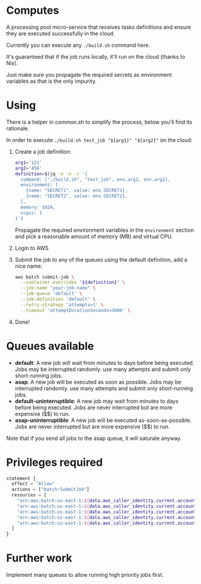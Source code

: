 # Computes

A processing pool micro-service that receives tasks definitions and ensure
they are executed successfully in the cloud.

Currently you can execute any `./build.sh` command here.

It's guaranteed that if the job runs locally, it'll run on the cloud (thanks to Nix).

Just make sure you propagate the required secrets as environment variables as that is the only impurity.

# Using

There is a helper in common.sh to simplify the process,
below you'll find its rationale.

In order to execute `./build.sh test_job "${arg1}" "${arg2}"` on the cloud:

1. Create a job definition:

    ```sh
    arg1='123'
    arg2='456'
    definition=$(jq -e -n -r '{
      command: ["./build.sh", "test_job", env.arg1, env.arg2],
      environment: [
        {name: "SECRET1", value: env.SECRET1},
        {name: "SECRET2", value: env.SECRET2},
      ],
      memory: 1024,
      vcpus: 1
    }')
    ```

    Propagate the required environment variables in the `environment` section
    and pick a reasonable amount of memory (MB) and virtual CPU.

1. Login to AWS

1. Submit the job to any of the queues using the default definition, add a nice name:

    ```sh
    aws batch submit-job \
      --container-overrides "${definition}" \
      --job-name "your-job-name" \
      --job-queue 'default' \
      --job-definition 'default' \
      --retry-strategy 'attempts=1' \
      --timeout 'attemptDurationSeconds=3600' \
    ```

1. Done!

# Queues available

- **default**: A new job will wait from minutes to days before being executed.
  Jobs may be interrupted randomly.
  use many attempts and submit only short-running jobs.
- **asap**: A new job will be executed as soon as possible.
  Jobs may be interrupted randomly.
  use many attempts and submit only short-running jobs.
- **default-uninterruptible**: A new job may wait from minutes to days before being executed.
  Jobs are never interrupted but are more expensive ($$) to run.
- **asap-uninterruptible**: A new job will be executed as-soon-as-possible.
  Jobs are never interrupted but are more expensive ($$) to run.

Note that if you send all jobs to the asap queue, it will saturate anyway.

# Privileges required

```tf
statement {
  effect = "Allow"
  actions = ["batch:SubmitJob"]
  resources = [
    "arn:aws:batch:us-east-1:${data.aws_caller_identity.current.account_id}:job-definition/default",
    "arn:aws:batch:us-east-1:${data.aws_caller_identity.current.account_id}:job-queue/default",
    "arn:aws:batch:us-east-1:${data.aws_caller_identity.current.account_id}:job-queue/default-uninterruptible",
    "arn:aws:batch:us-east-1:${data.aws_caller_identity.current.account_id}:job-queue/asap",
    "arn:aws:batch:us-east-1:${data.aws_caller_identity.current.account_id}:job-queue/asap-uninterruptible",
  ]
}
```

# Further work

Implement many queues to allow running high priority jobs first.
